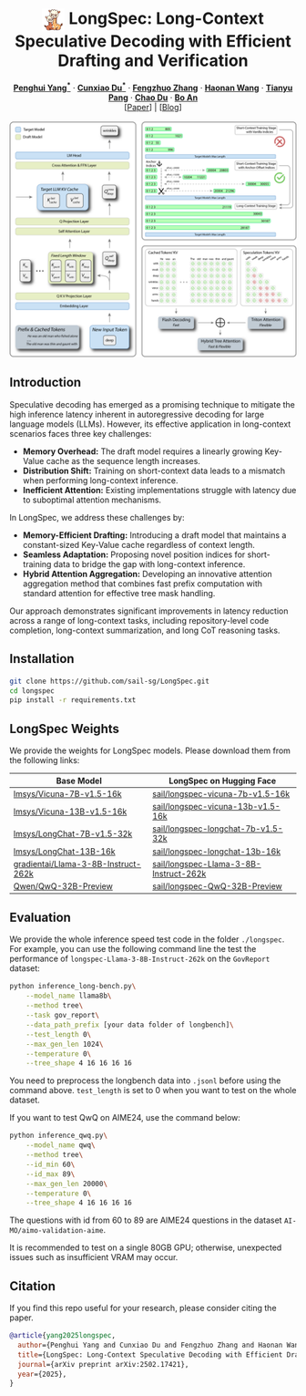 <div align="center">
<h1><img src="static/images/favicon.png" height="40px" align="top"/> LongSpec: Long-Context Speculative Decoding with Efficient Drafting and Verification
</h1>
</div>

<div align="center">
<b><a href="https://phyang.top">Penghui Yang<sup>*</sup></a></b> ·
<b><a href="https://scholar.google.com.hk/citations?user=4gFE1iYAAAAJ">Cunxiao Du<sup>*</sup></a></b> ·
<b><a href="https://scholar.google.com/citations?user=qLpVG2IAAAAJ">Fengzhuo Zhang</a></b> ·
<b><a href="https://charles-haonan-wang.me/">Haonan Wang</a></b> ·
<b><a href="https://p2333.github.io/">Tianyu Pang</a></b> ·
<b><a href="https://duchao0726.github.io/">Chao Du</a></b> ·
<b><a href="https://personal.ntu.edu.sg/boan/">Bo An</a></b>
</div>

<div align="center">
[<a href="https://arxiv.org/abs/2502.17421">Paper</a>] |
[<a href="https://sail-sg.github.io/LongSpec/">Blog</a>]
</div>
<br>

<div align=center><img src='./static/images/1.png' width=600></div>

## Introduction

Speculative decoding has emerged as a promising technique to mitigate the high inference latency inherent in autoregressive decoding for large language models (LLMs). However, its effective application in long-context scenarios faces three key challenges:
- **Memory Overhead:** The draft model requires a linearly growing Key-Value cache as the sequence length increases.
- **Distribution Shift:** Training on short-context data leads to a mismatch when performing long-context inference.
- **Inefficient Attention:** Existing implementations struggle with latency due to suboptimal attention mechanisms.

In LongSpec, we address these challenges by:
- **Memory-Efficient Drafting:** Introducing a draft model that maintains a constant-sized Key-Value cache regardless of context length.
- **Seamless Adaptation:** Proposing novel position indices for short-training data to bridge the gap with long-context inference.
- **Hybrid Attention Aggregation:** Developing an innovative attention aggregation method that combines fast prefix computation with standard attention for effective tree mask handling.

Our approach demonstrates significant improvements in latency reduction across a range of long-context tasks, including repository-level code completion, long-context summarization, and long CoT reasoning tasks.


## Installation

```bash
git clone https://github.com/sail-sg/LongSpec.git
cd longspec
pip install -r requirements.txt
```

## LongSpec Weights

We provide the weights for LongSpec models. Please download them from the following links:

| Base Model | LongSpec on Hugging Face |
|------------|--------------------------|
| [lmsys/Vicuna-7B-v1.5-16k](https://huggingface.co/lmsys/vicuna-7b-v1.5-16k) | [sail/longspec-vicuna-7b-v1.5-16k](https://huggingface.co/sail/longspec-vicuna-7b-v1.5-16k) |
| [lmsys/Vicuna-13B-v1.5-16k](https://huggingface.co/lmsys/vicuna-13b-v1.5-16k) | [sail/longspec-vicuna-13b-v1.5-16k](https://huggingface.co/sail/longspec-vicuna-13b-v1.5-16k) |
| [lmsys/LongChat-7B-v1.5-32k](https://huggingface.co/lmsys/longchat-7b-v1.5-32k) | [sail/longspec-longchat-7b-v1.5-32k](https://huggingface.co/sail/longspec-longchat-7b-v1.5-32k) |
| [lmsys/LongChat-13B-16k](https://huggingface.co/lmsys/longchat-13b-16k) | [sail/longspec-longchat-13b-16k](https://huggingface.co/sail/longspec-longchat-13b-16k) |
| [gradientai/Llama-3-8B-Instruct-262k](https://huggingface.co/gradientai/Llama-3-8B-Instruct-262k) | [sail/longspec-Llama-3-8B-Instruct-262k](https://huggingface.co/sail/longspec-Llama-3-8B-Instruct-262k) |
| [Qwen/QwQ-32B-Preview](https://huggingface.co/Qwen/QwQ-32B-Preview) | [sail/longspec-QwQ-32B-Preview](https://huggingface.co/sail/longspec-QwQ-32B-Preview) |

## Evaluation

We provide the whole inference speed test code in the folder `./longspec`. For example, you can use the following command line the test the performance of `longspec-Llama-3-8B-Instruct-262k` on the `GovReport` dataset:

```bash
python inference_long-bench.py\
    --model_name llama8b\
    --method tree\
    --task gov_report\
    --data_path_prefix [your data folder of longbench]\
    --test_length 0\
    --max_gen_len 1024\
    --temperature 0\
    --tree_shape 4 16 16 16 16
```

You need to preprocess the longbench data into `.jsonl` before using the command above. `test_length` is set to 0 when you want to test on the whole dataset.

If you want to test QwQ on AIME24, use the command below:

```bash
python inference_qwq.py\
    --model_name qwq\
    --method tree\
    --id_min 60\
    --id_max 89\
    --max_gen_len 20000\
    --temperature 0\
    --tree_shape 4 16 16 16 16
```

The questions with id from 60 to 89 are AIME24 questions in the dataset `AI-MO/aimo-validation-aime`.

It is recommended to test on a single 80GB GPU; otherwise, unexpected issues such as insufficient VRAM may occur.

## Citation

If you find this repo useful for your research, please consider citing the paper.

```bibtex
@article{yang2025longspec,
  author={Penghui Yang and Cunxiao Du and Fengzhuo Zhang and Haonan Wang and Tianyu Pang and Chao Du and Bo An},
  title={LongSpec: Long-Context Speculative Decoding with Efficient Drafting and Verification},
  journal={arXiv preprint arXiv:2502.17421},
  year={2025},
}
```
